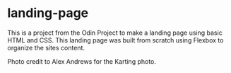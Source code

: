 # landing-page
This is a project from the Odin Project to make a landing page using basic HTML and CSS.  This landing page was built from scratch using Flexbox to organize the sites content.

Photo credit to Alex Andrews for the Karting photo.